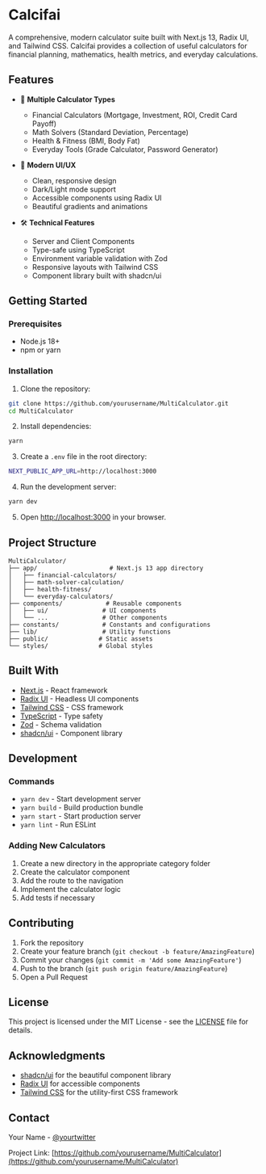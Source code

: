 # Calcifai

A comprehensive, modern calculator suite built with Next.js 13, Radix UI, and Tailwind CSS. Calcifai provides a collection of useful calculators for financial planning, mathematics, health metrics, and everyday calculations.

## Features

- 🧮 **Multiple Calculator Types**
  - Financial Calculators (Mortgage, Investment, ROI, Credit Card Payoff)
  - Math Solvers (Standard Deviation, Percentage)
  - Health & Fitness (BMI, Body Fat)
  - Everyday Tools (Grade Calculator, Password Generator)

- 🎨 **Modern UI/UX**
  - Clean, responsive design
  - Dark/Light mode support
  - Accessible components using Radix UI
  - Beautiful gradients and animations

- 🛠️ **Technical Features**
  - Server and Client Components
  - Type-safe using TypeScript
  - Environment variable validation with Zod
  - Responsive layouts with Tailwind CSS
  - Component library built with shadcn/ui

## Getting Started

### Prerequisites

- Node.js 18+ 
- npm or yarn

### Installation

1. Clone the repository:
```bash
git clone https://github.com/yourusername/MultiCalculator.git
cd MultiCalculator
```

2. Install dependencies:
```bash
yarn
```

3. Create a `.env` file in the root directory:
```bash
NEXT_PUBLIC_APP_URL=http://localhost:3000
```

4. Run the development server:
```bash
yarn dev
```

5. Open [http://localhost:3000](http://localhost:3000) in your browser.

## Project Structure

```
MultiCalculator/
├── app/                    # Next.js 13 app directory
│   ├── financial-calculators/
│   ├── math-solver-calculation/
│   ├── health-fitness/
│   └── everyday-calculators/
├── components/            # Reusable components
│   ├── ui/               # UI components
│   └── ...               # Other components
├── constants/            # Constants and configurations
├── lib/                  # Utility functions
├── public/              # Static assets
└── styles/              # Global styles
```

## Built With

- [Next.js](https://nextjs.org/) - React framework
- [Radix UI](https://www.radix-ui.com/) - Headless UI components
- [Tailwind CSS](https://tailwindcss.com/) - CSS framework
- [TypeScript](https://www.typescriptlang.org/) - Type safety
- [Zod](https://zod.dev/) - Schema validation
- [shadcn/ui](https://ui.shadcn.com/) - Component library

## Development

### Commands

- `yarn dev` - Start development server
- `yarn build` - Build production bundle
- `yarn start` - Start production server
- `yarn lint` - Run ESLint

### Adding New Calculators

1. Create a new directory in the appropriate category folder
2. Create the calculator component
3. Add the route to the navigation
4. Implement the calculator logic
5. Add tests if necessary

## Contributing

1. Fork the repository
2. Create your feature branch (`git checkout -b feature/AmazingFeature`)
3. Commit your changes (`git commit -m 'Add some AmazingFeature'`)
4. Push to the branch (`git push origin feature/AmazingFeature`)
5. Open a Pull Request

## License

This project is licensed under the MIT License - see the [LICENSE](LICENSE) file for details.

## Acknowledgments

- [shadcn/ui](https://ui.shadcn.com/) for the beautiful component library
- [Radix UI](https://www.radix-ui.com/) for accessible components
- [Tailwind CSS](https://tailwindcss.com/) for the utility-first CSS framework

## Contact

Your Name - [@yourtwitter](https://twitter.com/yourtwitter)

Project Link: [https://github.com/yourusername/MultiCalculator](https://github.com/yourusername/MultiCalculator)